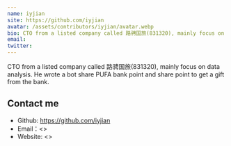 ```yaml
---
name: iyjian
site: https://github.com/iyjian
avatar: /assets/contributors/iyjian/avatar.webp
bio: CTO from a listed company called 路骋国旅(831320), mainly focus on data analysis. He wrote a bot share PUFA bank point and share point to get a gift from the bank.
email: 
twitter: 
---
```


CTO from a listed company called 路骋国旅(831320), mainly focus on data analysis. He wrote a bot share PUFA bank point and share point to get a gift from the bank.

## Contact me

- Github: <https://github.com/iyjian>
- Email：<>
- Website: <>
